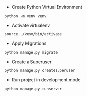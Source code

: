 - Create Python Virtual Environment
```
python -m venv venv
```

- Activate virtualenv
```
source ./venv/bin/activate
```

- Apply Migrations
```
python manage.py migrate
```

- Create a Superuser
```
python manage.py createsuperuser
```

- Run project in development mode
```
python manage.py runserver
```
